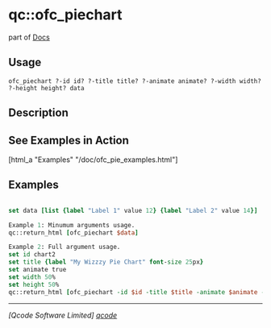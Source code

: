 qc::ofc_piechart
================

part of [Docs](../index.md)

Usage
-----
`
	ofc_piechart ?-id id? ?-title title? ?-animate animate? ?-width width? ?-height height? data
    `

Description
-----------
<h2>See Examples in Action</h2>
    [html_a "Examples" "/doc/ofc_pie_examples.html"]

Examples
--------
```tcl

set data [list {label "Label 1" value 12} {label "Label 2" value 14}]

Example 1: Minumum arguments usage.
qc::return_html [ofc_piechart $data]

Example 2: Full argument usage.   
set id chart2
set title {label "My Wizzzy Pie Chart" font-size 25px}  
set animate true
set width 50%
set height 50%  
qc::return_html [ofc_piechart -id $id -title $title -animate $animate -width $width -height $height -- $data]

```

----------------------------------
*[Qcode Software Limited] [qcode]*

[qcode]: http://www.qcode.co.uk "Qcode Software"